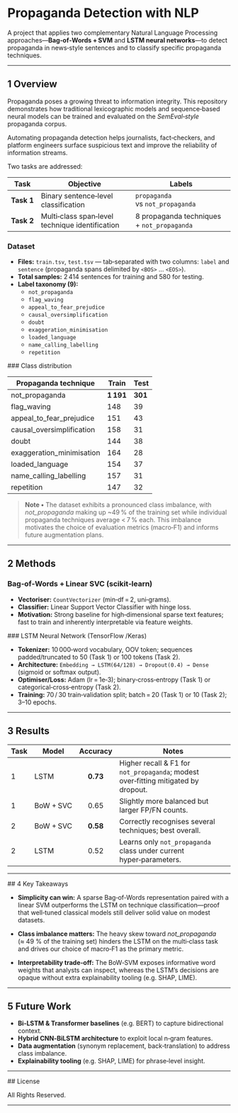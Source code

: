 # Propaganda Detection with NLP

A project that applies two complementary Natural Language Processing approaches—**Bag‑of‑Words + SVM** and **LSTM neural networks**—to detect propaganda in news‑style sentences and to classify specific propaganda techniques.

---

## 1 Overview

Propaganda poses a growing threat to information integrity. This repository demonstrates how traditional lexicographic models and sequence‑based neural models can be trained and evaluated on the *SemEval‑style* propaganda corpus. 

Automating propaganda detection helps journalists, fact‑checkers, and platform engineers surface suspicious text and improve the reliability of information streams.

Two tasks are addressed:

| Task | Objective | Labels |
|------|-----------|--------|
| **Task 1** | Binary sentence‑level classification | `propaganda` vs `not_propaganda` |
| **Task 2** | Multi‑class span‑level technique identification | 8 propaganda techniques + `not_propaganda` |


### Dataset

- **Files:** `train.tsv`, `test.tsv` — tab‑separated with two columns: `label` and `sentence` (propaganda spans delimited by `<BOS>` … `<EOS>`).
- **Total samples:** 2 414 sentences for training and 580 for testing.
- **Label taxonomy (9):**
  - `not_propaganda`
  - `flag_waving`
  - `appeal_to_fear_prejudice`
  - `causal_oversimplification`
  - `doubt`
  - `exaggeration_minimisation`
  - `loaded_language`
  - `name_calling_labelling`
  - `repetition`


### Class distribution

| Propaganda technique        | Train     | Test    |
| --------------------------- | --------- | ------- |
| not\_propaganda             | **1 191** | **301** |
| flag\_waving                | 148       | 39      |
| appeal\_to\_fear\_prejudice | 151       | 43      |
| causal\_oversimplification  | 158       | 31      |
| doubt                       | 144       | 38      |
| exaggeration\_minimisation  | 164       | 28      |
| loaded\_language            | 154       | 37      |
| name\_calling\_labelling    | 157       | 31      |
| repetition                  | 147       | 32      |

> **Note •** The dataset exhibits a pronounced class imbalance, with *not\_propaganda* making up \~49 % of the training set while individual propaganda techniques average < 7 % each. This imbalance motivates the choice of evaluation metrics (macro‑F1) and informs future augmentation plans.

---

## 2 Methods

### Bag‑of‑Words + Linear SVC (scikit‑learn)
* **Vectoriser:** `CountVectorizer` (min‑df = 2, uni‑grams).
* **Classifier:** Linear Support Vector Classifier with hinge loss.
* **Motivation:** Strong baseline for high‑dimensional sparse text features; fast to train and inherently interpretable via feature weights.

### LSTM Neural Network (TensorFlow /Keras)
* **Tokenizer:** 10 000‑word vocabulary, OOV token; sequences padded/truncated to 50 (Task 1) or 100 tokens (Task 2).
* **Architecture:** `Embedding → LSTM(64/128) → Dropout(0.4) → Dense` (sigmoid or softmax output).
* **Optimiser/Loss:** Adam (lr = 1e‑3); binary‑cross‑entropy (Task 1) or categorical‑cross‑entropy (Task 2).
* **Training:** 70 / 30 train‑validation split; batch = 20 (Task 1) or 10 (Task 2); 3–10 epochs.

---

## 3 Results

| Task | Model | Accuracy | Notes |
|------|-------|:--------:|-------|
| 1 | LSTM | **0.73** | Higher recall & F1 for `not_propaganda`; modest over‑fitting mitigated by dropout. |
| 1 | BoW + SVC | 0.65 | Slightly more balanced but larger FP/FN counts. |
| 2 | BoW + SVC | **0.58** | Correctly recognises several techniques; best overall. |
| 2 | LSTM | 0.52 | Learns only `not_propaganda` class under current hyper‑parameters. |

---

## 4 Key Takeaways

- **Simplicity can win:** A sparse Bag‑of‑Words representation paired with a linear SVM outperforms the LSTM on technique classification—proof that well‑tuned classical models still deliver solid value on modest datasets.

- **Class imbalance matters:** The heavy skew toward *not_propaganda* (≈ 49 % of the training set) hinders the LSTM on the multi‑class task and drives our choice of macro‑F1 as the primary metric.

- **Interpretability trade‑off:** The BoW‑SVM exposes informative word weights that analysts can inspect, whereas the LSTM’s decisions are opaque without extra explainability tooling (e.g. SHAP, LIME).

---

## 5 Future Work

* **Bi‑LSTM & Transformer baselines** (e.g. BERT) to capture bidirectional context.
* **Hybrid CNN‑BiLSTM architecture** to exploit local n‑gram features.
* **Data augmentation** (synonym replacement, back‑translation) to address class imbalance.
* **Explainability tooling** (e.g. SHAP, LIME) for phrase‑level insight.

---

## License

All Rights Reserved.

---


